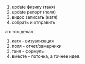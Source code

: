 1. update физику (таня)
2. update репорт (поля)
3. видос записать (катя) 
4. собрать и отправить 

кто что делал

1. катя - визуализация
2. поля - отчет/замерчики
3. таня - формулы 
4. вместе - поточка, а точнее идея. 